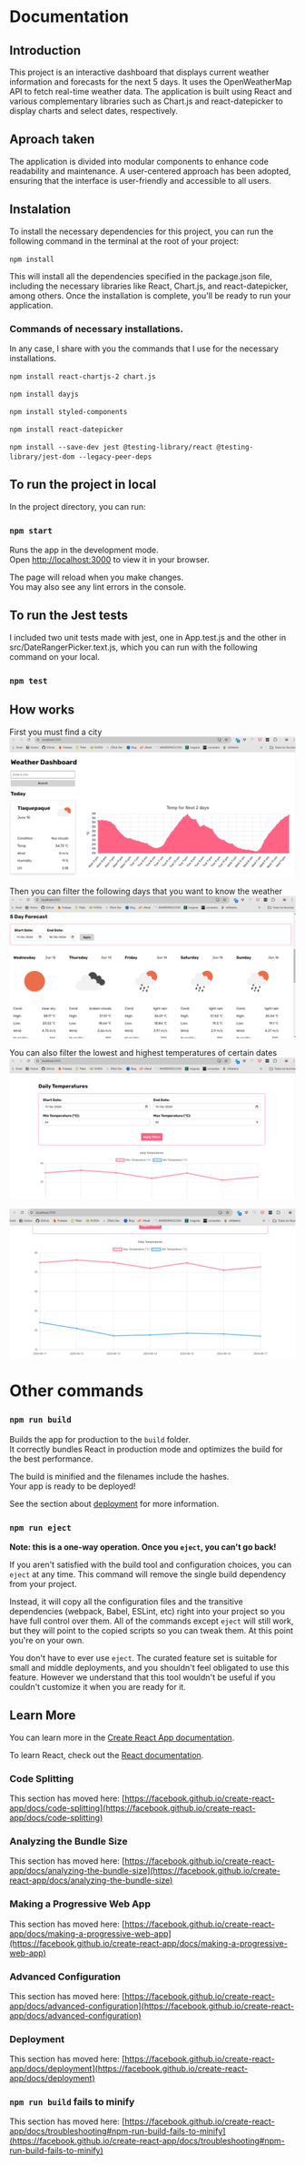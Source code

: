 # Documentation

## Introduction

This project is an interactive dashboard that displays current weather information and forecasts for the next 5 days. It uses the OpenWeatherMap API to fetch real-time weather data. The application is built using React and various complementary libraries such as Chart.js and react-datepicker to display charts and select dates, respectively.

## Aproach taken

The application is divided into modular components to enhance code readability and maintenance. A user-centered approach has been adopted, ensuring that the interface is user-friendly and accessible to all users.

## Instalation

To install the necessary dependencies for this project, you can run the following command in the terminal at the root of your project:

`npm install`

This will install all the dependencies specified in the package.json file, including the necessary libraries like React, Chart.js, and react-datepicker, among others. Once the installation is complete, you'll be ready to run your application.

### Commands of necessary installations.

In any case, I share with you the commands that I use for the necessary installations.

`npm install react-chartjs-2 chart.js`

`npm install dayjs`

`npm install styled-components`

`npm install react-datepicker`

`npm install --save-dev jest @testing-library/react @testing-library/jest-dom --legacy-peer-deps`

## To run the project in local

In the project directory, you can run:

### `npm start`

Runs the app in the development mode.\
Open [http://localhost:3000](http://localhost:3000) to view it in your browser.

The page will reload when you make changes.\
You may also see any lint errors in the console.

## To run the Jest tests

I included two unit tests made with jest, one in App.test.js and the other in src/DateRangerPicker.text.js, which you can run with the following command on your local.

### `npm test`

## How works

First you must find a city
![alt text](image-1.png)

Then you can filter the following days that you want to know the weather
![alt text](image-2.png)

You can also filter the lowest and highest temperatures of certain dates
![alt text](image-3.png)

![alt text](image-4.png)

# Other commands

### `npm run build`

Builds the app for production to the `build` folder.\
It correctly bundles React in production mode and optimizes the build for the best performance.

The build is minified and the filenames include the hashes.\
Your app is ready to be deployed!

See the section about [deployment](https://facebook.github.io/create-react-app/docs/deployment) for more information.

### `npm run eject`

**Note: this is a one-way operation. Once you `eject`, you can't go back!**

If you aren't satisfied with the build tool and configuration choices, you can `eject` at any time. This command will remove the single build dependency from your project.

Instead, it will copy all the configuration files and the transitive dependencies (webpack, Babel, ESLint, etc) right into your project so you have full control over them. All of the commands except `eject` will still work, but they will point to the copied scripts so you can tweak them. At this point you're on your own.

You don't have to ever use `eject`. The curated feature set is suitable for small and middle deployments, and you shouldn't feel obligated to use this feature. However we understand that this tool wouldn't be useful if you couldn't customize it when you are ready for it.

## Learn More

You can learn more in the [Create React App documentation](https://facebook.github.io/create-react-app/docs/getting-started).

To learn React, check out the [React documentation](https://reactjs.org/).

### Code Splitting

This section has moved here: [https://facebook.github.io/create-react-app/docs/code-splitting](https://facebook.github.io/create-react-app/docs/code-splitting)

### Analyzing the Bundle Size

This section has moved here: [https://facebook.github.io/create-react-app/docs/analyzing-the-bundle-size](https://facebook.github.io/create-react-app/docs/analyzing-the-bundle-size)

### Making a Progressive Web App

This section has moved here: [https://facebook.github.io/create-react-app/docs/making-a-progressive-web-app](https://facebook.github.io/create-react-app/docs/making-a-progressive-web-app)

### Advanced Configuration

This section has moved here: [https://facebook.github.io/create-react-app/docs/advanced-configuration](https://facebook.github.io/create-react-app/docs/advanced-configuration)

### Deployment

This section has moved here: [https://facebook.github.io/create-react-app/docs/deployment](https://facebook.github.io/create-react-app/docs/deployment)

### `npm run build` fails to minify

This section has moved here: [https://facebook.github.io/create-react-app/docs/troubleshooting#npm-run-build-fails-to-minify](https://facebook.github.io/create-react-app/docs/troubleshooting#npm-run-build-fails-to-minify)
